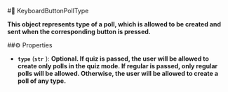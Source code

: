 #🔮 KeyboardButtonPollType

**This object represents type of a poll, which is allowed to be created and sent when the corresponding button is pressed.**

##⚙️ Properties

- **`type`** (**`str`** ): **Optional. If quiz is passed, the user will be allowed to create only polls in the quiz mode. If regular is passed, only regular polls will be allowed. Otherwise, the user will be allowed to create a poll of any type.**
